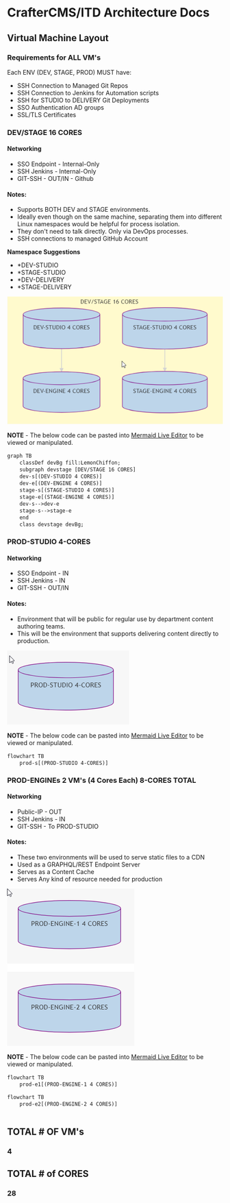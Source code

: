 # CrafterCMS/ITD Architecture Docs
## Virtual Machine Layout

### Requirements for ALL VM's
Each ENV (DEV, STAGE, PROD) MUST have:

- SSH Connection to Managed Git Repos
- SSH Connection to Jenkins for Automation scripts
- SSH for STUDIO to DELIVERY Git Deployments
- SSO Authentication AD groups
- SSL/TLS Certificates

### DEV/STAGE 16 CORES
#### Networking
- SSO Endpoint - Internal-Only
- SSH Jenkins - Internal-Only
- GIT-SSH - OUT/IN - Github
#### Notes: 
- Supports BOTH DEV and STAGE environments.
- Ideally even though on the same machine, separating them into different Linux namespaces would be helpful for process isolation.
- They don't need to talk directly. Only via DevOps processes.
- SSH connections to managed GitHub Account

**Namespace Suggestions**
- *DEV-STUDIO
- *STAGE-STUDIO
- *DEV-DELIVERY
- *STAGE-DELIVERY

![DEV/STAGE 16 CORES](./img/devstage-vm.png)

**NOTE** - The below code can be pasted into [Mermaid Live Editor](https://mermaid-js.github.io/mermaid-live-editor/) to be viewed or manipulated.
```mermaid
graph TB
    classDef devBg fill:LemonChiffon;
    subgraph devstage [DEV/STAGE 16 CORES]
    dev-s[(DEV-STUDIO 4 CORES)]
    dev-e[(DEV-ENGINE 4 CORES)]
    stage-s[(STAGE-STUDIO 4 CORES)]
    stage-e[(STAGE-ENGINE 4 CORES)]
    dev-s-->dev-e
    stage-s-->stage-e
    end
    class devstage devBg;
```

### PROD-STUDIO 4-CORES
#### Networking
- SSO Endpoint - IN
- SSH Jenkins - IN
- GIT-SSH - OUT/IN
#### Notes:
- Environment that will be public for regular use by department content authoring teams.
- This will be the environment that supports delivering content directly to production.

![PROD-STUDIO 4-CORES](./img/prodstudio-vm.png)

**NOTE** - The below code can be pasted into [Mermaid Live Editor](https://mermaid-js.github.io/mermaid-live-editor/) to be viewed or manipulated.
```mermaid
flowchart TB
    prod-s[(PROD-STUDIO 4-CORES)]
```
### PROD-ENGINEs 2 VM's (4 Cores Each) 8-CORES TOTAL
#### Networking
- Public-IP - OUT
- SSH Jenkins - IN
- GIT-SSH - To PROD-STUDIO
#### Notes:
- These two environments will be used to serve static files to a CDN
- Used as a GRAPHQL/REST Endpoint Server
- Serves as a Content Cache
- Serves Any kind of resource needed for production

![PROD-ENGINES 8-CORES](./img/prodengines-vm.png)

**NOTE** - The below code can be pasted into [Mermaid Live Editor](https://mermaid-js.github.io/mermaid-live-editor/) to be viewed or manipulated.
```mermaid
flowchart TB
    prod-e1[(PROD-ENGINE-1 4 CORES)]
```
```mermaid
flowchart TB
    prod-e2[(PROD-ENGINE-2 4 CORES)]
    
```
## TOTAL # OF VM's
### **4**

## TOTAL # of CORES
### **28**